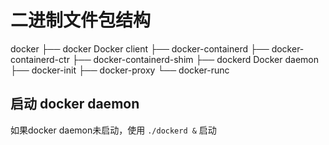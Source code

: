 # 二进制文件包结构

docker
├── docker                   Docker client
├── docker-containerd
├── docker-containerd-ctr
├── docker-containerd-shim
├── dockerd                  Docker daemon
├── docker-init
├── docker-proxy
└── docker-runc


启动 docker daemon
----------------
如果docker daemon未启动，使用 `./dockerd &` 启动

